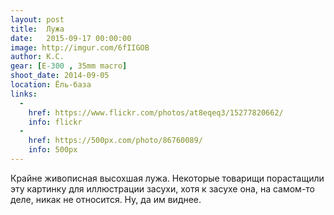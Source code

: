 ```yaml
---
layout: post
title:  Лужа
date:   2015-09-17 00:00:00
image: http://imgur.com/6fIIGOB
author: К.С.
gear: [E-300 , 35mm macro]
shoot_date: 2014-09-05
location: Ёль-база
links:
  -
    href: https://www.flickr.com/photos/at8eqeq3/15277820662/
    info: flickr
  -
    href: https://500px.com/photo/86760089/
    info: 500px
---
```


Крайне живописная высохшая лужа. Некоторые товарищи порастащили эту картинку для иллюстрации засухи, хотя к засухе она, на самом-то деле, никак не относится. Ну, да им виднее.
